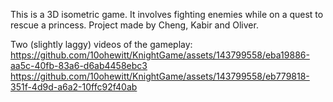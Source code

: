 This is a 3D isometric game. It involves fighting enemies while on a quest to rescue a princess. Project made by Cheng, Kabir and Oliver.

Two (slightly laggy) videos of the gameplay:
https://github.com/10ohewitt/KnightGame/assets/143799558/eba19886-aa5c-40fb-83a6-d6ab4458ebc3
https://github.com/10ohewitt/KnightGame/assets/143799558/eb779818-351f-4d9d-a6a2-10ffc92f40ab
